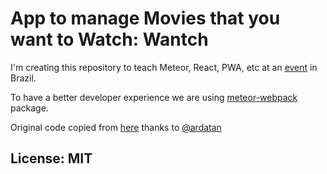 # App to manage Movies that you want to Watch: Wantch

I'm creating this repository to teach Meteor, React, PWA, etc at an [event](https://www.even3.com.br/setec18) in Brazil.

To have a better developer experience we are using [meteor-webpack](https://github.com/ardatan/meteor-webpack) package.

Original code copied from [here](https://github.com/ardatan/meteor-webpack/tree/master/examples/react) thanks to [@ardatan](https://github.com/ardatan)

## License: MIT
